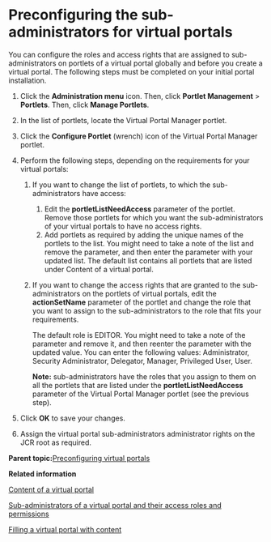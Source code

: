 # Preconfiguring the sub-administrators for virtual portals

You can configure the roles and access rights that are assigned to sub-administrators on portlets of a virtual portal globally and before you create a virtual portal. The following steps must be completed on your initial portal installation.

1.  Click the **Administration menu** icon. Then, click **Portlet Management** \> **Portlets**. Then, click **Manage Portlets**.

2.  In the list of portlets, locate the Virtual Portal Manager portlet.

3.  Click the **Configure Portlet** \(wrench\) icon of the Virtual Portal Manager portlet.

4.  Perform the following steps, depending on the requirements for your virtual portals:

    1.  If you want to change the list of portlets, to which the sub-administrators have access:

        1.  Edit the **portletListNeedAccess** parameter of the portlet. Remove those portlets for which you want the sub-administrators of your virtual portals to have no access rights.
        2.  Add portlets as required by adding the unique names of the portlets to the list. You might need to take a note of the list and remove the parameter, and then enter the parameter with your updated list.
        The default list contains all portlets that are listed under Content of a virtual portal.

    2.  If you want to change the access rights that are granted to the sub-administrators on the portlets of virtual portals, edit the **actionSetName** parameter of the portlet and change the role that you want to assign to the sub-administrators to the role that fits your requirements.

        The default role is EDITOR. You might need to take a note of the parameter and remove it, and then reenter the parameter with the updated value. You can enter the following values: Administrator, Security Administrator, Delegator, Manager, Privileged User, User.

        **Note:** sub-administrators have the roles that you assign to them on all the portlets that are listed under the **portletListNeedAccess** parameter of the Virtual Portal Manager portlet \(see the previous step\).

5.  Click **OK** to save your changes.

6.  Assign the virtual portal sub-administrators administrator rights on the JCR root as required.


**Parent topic:**[Preconfiguring virtual portals ](../admin-system/advp_precfg.md)

**Related information**  


[Content of a virtual portal ](../admin-system/advppln_content.md)

[Sub-administrators of a virtual portal and their access roles and permissions](../admin-system/advppln_roles_subadm.md)

[Filling a virtual portal with content ](../admin-system/advp_tsk_fill_content.md)

